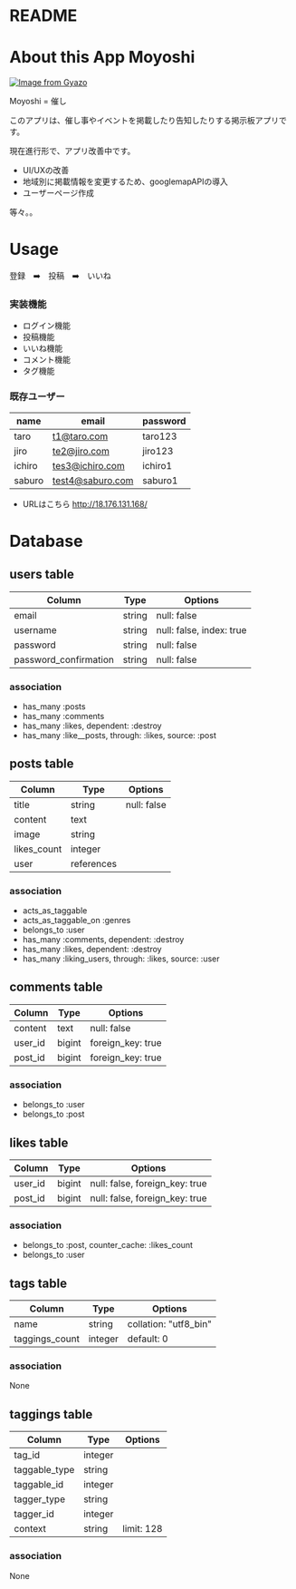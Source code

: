 # README

# About this App Moyoshi

[![Image from Gyazo](https://i.gyazo.com/3a9f856a63d2c9ee2b711b7c395e0770.jpg)](https://gyazo.com/3a9f856a63d2c9ee2b711b7c395e0770)


Moyoshi = 催し



このアプリは、催し事やイベントを掲載したり告知したりする掲示板アプリです。

現在進行形で、アプリ改善中です。
- UI/UXの改善
- 地域別に掲載情報を変更するため、googlemapAPIの導入
- ユーザーページ作成

等々。。

# Usage
 

登録　➡️　投稿　➡️　いいね

### 実装機能 
- ログイン機能
- 投稿機能 
- いいね機能
- コメント機能
- タグ機能


### 既存ユーザー

|name|email|password|
|------|----|-------|
|taro|t1@taro.com|taro123|
|jiro|te2@jiro.com|jiro123|
|ichiro|tes3@ichiro.com|ichiro1|
|saburo|test4@saburo.com|saburo1|

- URLはこちら http://18.176.131.168/









# Database

## users table 
|Column|Type|Options|
|------|----|-------|
|email|string|null: false|
|username|string|null: false, index: true|
|password|string|null: false|
|password_confirmation|string|null: false|

### association
- has_many :posts
- has_many :comments
- has_many :likes, dependent: :destroy
- has_many :like__posts, through: :likes, source: :post

## posts table
|Column|Type|Options|
|------|----|-------|
|title|string|null: false|
|content|text|
|image|string|
|likes_count|integer||
|user|references||

### association
- acts_as_taggable
- acts_as_taggable_on :genres
- belongs_to :user
- has_many :comments, dependent: :destroy
- has_many :likes, dependent: :destroy
- has_many :liking_users, through: :likes, source: :user

## comments table 
|Column|Type|Options|
|------|----|-------|
|content|text|null: false|
|user_id|bigint|foreign_key: true|
|post_id|bigint|foreign_key: true|

### association
- belongs_to :user
- belongs_to :post


## likes table 
|Column|Type|Options|
|------|----|-------|
|user_id|bigint|null: false, foreign_key: true|
|post_id|bigint|null: false, foreign_key: true|

### association
- belongs_to :post, counter_cache: :likes_count
- belongs_to :user

## tags table
|Column|Type|Options|
|------|----|-------|
|name|string|collation: "utf8_bin"|
|taggings_count|integer|default: 0|

### association
None

## taggings table
|Column|Type|Options|
|------|----|-------|
|tag_id|integer||
|taggable_type|string||
|taggable_id|integer||
|tagger_type|string||
|tagger_id|integer||
|context|string|limit: 128|

### association
None

